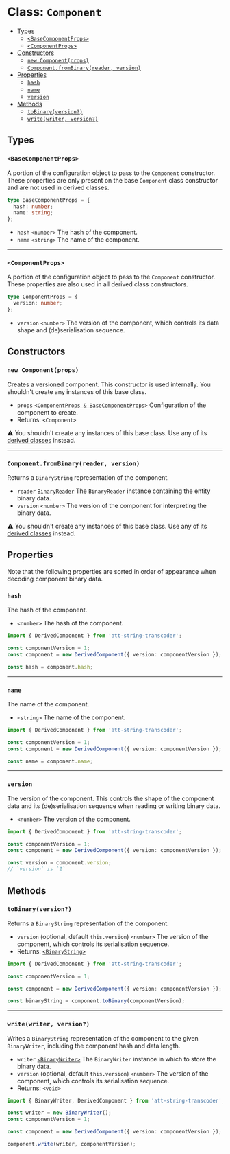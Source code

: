 # Class: `Component`

- [Types](#types)
  - [`<BaseComponentProps>`](#basecomponentprops)
  - [`<ComponentProps>`](#componentprops)
- [Constructors](#constructors)
  - [`new Component(props)`](#new-componentprops)
  - [`Component.fromBinary(reader, version)`](#componentfrombinaryreader-version)
- [Properties](#properties)
  - [`hash`](#hash)
  - [`name`](#name)
  - [`version`](#version)
- [Methods](#methods)
  - [`toBinary(version?)`](#tobinaryversion)
  - [`write(writer, version?)`](#writewriter-version)

## Types

### `<BaseComponentProps>`

A portion of the configuration object to pass to the `Component` constructor. These properties are only present on the base `Component` class constructor and are not used in derived classes.

```ts
type BaseComponentProps = {
  hash: number;
  name: string;
};
```

- `hash` `<number>` The hash of the component.
- `name` `<string>` The name of the component.

---

### `<ComponentProps>`

A portion of the configuration object to pass to the `Component` constructor. These properties are also used in all derived class constructors.

```ts
type ComponentProps = {
  version: number;
};
```

- `version` `<number>` The version of the component, which controls its data shape and (de)serialisation sequence.

## Constructors

### `new Component(props)`

Creates a versioned component. This constructor is used internally. You shouldn't create any instances of this base class.

- `props` [`<ComponentProps & BaseComponentProps>`](#basecomponentprops) Configuration of the component to create.
- Returns: `<Component>`

:warning: You shouldn't create any instances of this base class. Use any of its [derived classes](./README.md) instead.

---

### `Component.fromBinary(reader, version)`

Returns a `BinaryString` representation of the component.

- `reader` [`BinaryReader`](./BinaryReader.md) The `BinaryReader` instance containing the entity binary data.
- `version` `<number>` The version of the component for interpreting the binary data.

:warning: You shouldn't create any instances of this base class. Use any of its [derived classes](./README.md) instead.

## Properties

Note that the following properties are sorted in order of appearance when decoding component binary data.

### `hash`

The hash of the component.

- `<number>` The hash of the component.

```ts
import { DerivedComponent } from 'att-string-transcoder';

const componentVersion = 1;
const component = new DerivedComponent({ version: componentVersion });

const hash = component.hash;
```

---

### `name`

The name of the component.

- `<string>` The name of the component.

```ts
import { DerivedComponent } from 'att-string-transcoder';

const componentVersion = 1;
const component = new DerivedComponent({ version: componentVersion });

const name = component.name;
```

---

### `version`

The version of the component. This controls the shape of the component data and its (de)serialisation sequence when reading or writing binary data.

- `<number>` The version of the component.

```ts
import { DerivedComponent } from 'att-string-transcoder';

const componentVersion = 1;
const component = new DerivedComponent({ version: componentVersion });

const version = component.version;
// `version` is `1`
```

## Methods

### `toBinary(version?)`

Returns a `BinaryString` representation of the component.

- `version` (optional, default `this.version`) `<number>` The version of the component, which controls its serialisation sequence.
- Returns: [`<BinaryString>`](./BinaryString.md)

```ts
import { DerivedComponent } from 'att-string-transcoder';

const componentVersion = 1;

const component = new DerivedComponent({ version: componentVersion });

const binaryString = component.toBinary(componentVersion);
```

---

### `write(writer, version?)`

Writes a `BinaryString` representation of the component to the given `BinaryWriter`, including the component hash and data length.

- `writer` [`<BinaryWriter>`](./BinaryWriter.md) The `BinaryWriter` instance in which to store the binary data.
- `version` (optional, default `this.version`) `<number>` The version of the component, which controls its serialisation sequence.
- Returns: `<void>`

```ts
import { BinaryWriter, DerivedComponent } from 'att-string-transcoder';

const writer = new BinaryWriter();
const componentVersion = 1;

const component = new DerivedComponent({ version: componentVersion });

component.write(writer, componentVersion);
```
